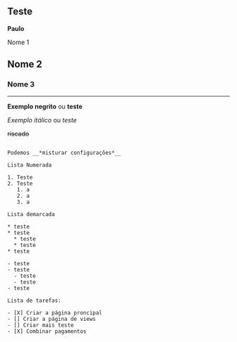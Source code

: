 ## Teste

**Paulo**

 Nome 1

## Nome 2

### Nome 3

---

__Exemplo negrito__ ou **teste**

_Exemplo itálico_ ou _teste_

~~riscado~~
~~~teste~~~

Podemos __*misturar configurações*__

Lista Numerada

1. Teste
2. Teste
   1. a
   2. a
   3. a

Lista demarcada

* teste
* teste
  * teste
  * teste
* teste

- teste
- teste
  - teste
  - teste
- teste

Lista de tarefas:

- [X] Criar a página proncipal
- [] Criar a página de views
- [] Criar mais teste
- [X] Combinar pagamentos
